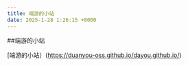 ```yaml
---
title: 端游的小站
date: 2025-1-28 1:26:15 +8000
---
```


##端游的小站[](#端游的小站)

[端游的小站）(https://duanyou-oss.github.io/dayou.github.io/)